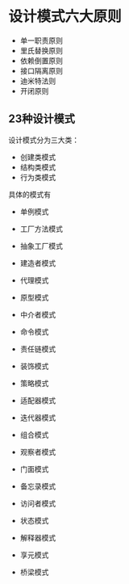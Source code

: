 # 设计模式六大原则

* 单一职责原则
* 里氏替换原则
* 依赖倒置原则
* 接口隔离原则
* 迪米特法则
* 开闭原则

## 23种设计模式

设计模式分为三大类：

* 创建类模式
* 结构类模式
* 行为类模式

具体的模式有

* 单例模式

* 工厂方法模式
* 抽象工厂模式
* 建造者模式
* 代理模式
* 原型模式
* 中介者模式
* 命令模式
* 责任链模式
* 装饰模式
* 策略模式
* 适配器模式
* 迭代器模式
* 组合模式
* 观察者模式
* 门面模式
* 备忘录模式
* 访问者模式
* 状态模式
* 解释器模式
* 享元模式
* 桥梁模式



